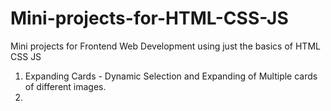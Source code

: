 # Mini-projects-for-HTML-CSS-JS
Mini projects for Frontend Web Development using just the basics of HTML CSS JS

1. Expanding Cards - Dynamic Selection and Expanding of Multiple cards of different images. 
2.
